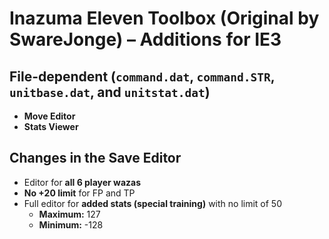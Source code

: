 # Inazuma Eleven Toolbox (Original by SwareJonge) – Additions for IE3

## File-dependent (`command.dat`, `command.STR`, `unitbase.dat`, and `unitstat.dat`)
- **Move Editor**
- **Stats Viewer**

## Changes in the Save Editor
- Editor for **all 6 player wazas**
- **No +20 limit** for FP and TP
- Full editor for **added stats (special training)** with no limit of 50  
  - **Maximum:** 127  
  - **Minimum:** -128
